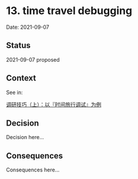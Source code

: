 # 13. time travel debugging

Date: 2021-09-07

## Status

2021-09-07 proposed

## Context

See in:

[调研技巧（上）：以『时间旅行调试』为例](https://www.phodal.com/blog/arts-of-research-time-travel-debugger-as-example/)

## Decision

Decision here...

## Consequences

Consequences here...
